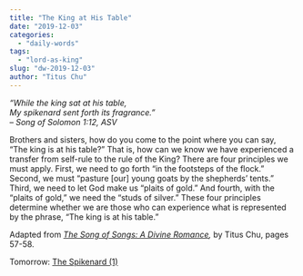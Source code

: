 ```yaml
---
title: "The King at His Table"
date: "2019-12-03"
categories: 
  - "daily-words"
tags: 
  - "lord-as-king"
slug: "dw-2019-12-03"
author: "Titus Chu"
---
```


_“While the king sat at his table,_  
_My spikenard sent forth its fragrance.”_  
_– Song of Solomon 1:12, ASV_

Brothers and sisters, how do you come to the point where you can say, “The king is at his table?” That is, how can we know we have experienced a transfer from self-rule to the rule of the King? There are four principles we must apply. First, we need to go forth “in the footsteps of the flock.” Second, we must “pasture \[our\] young goats by the shepherds’ tents.” Third, we need to let God make us “plaits of gold.” And fourth, with the “plaits of gold,” we need the “studs of silver.” These four principles determine whether we are those who can experience what is represented by the phrase, “The king is at his table.”

Adapted from _[The Song of Songs: A Divine Romance](/song-of-songs-dr "Go to the listing for this book."),_ by Titus Chu, pages 57-58.

Tomorrow: [The Spikenard (1)](/dw-2019-12-04)
